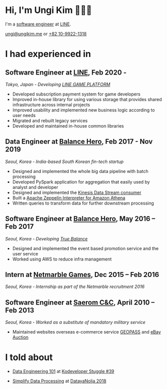 # Hi, I'm Ungi Kim 👋🧑‍💻

I'm a [software engineer](https://github.com/ungikim) at [LINE](https://linecorp.com/ja/).

[ungi@ungikim.me](mailto:ungi@ungikim.me) or [+82 10-9922-1318](sms:821099221318)

# I had experienced in

## **Software Engineer** at [LINE](https://linecorp.com/ja/), Feb 2020 -

_Tokyo, Japan - Developing [LINE GAME PLATFORM](https://developers.game.line.me/)_

* Developed subscription payment system for game developers
* Improved in-house library for using various storage that provides shared infrastructure across internal projects
* Improved usability and implemented new business logic according to user needs
* Migrated and rebuilt legacy services
* Developed and maintained in-house common libraries

## **Data Engineer** at [Balance Hero](https://truebalance.io), Feb 2017 - Nov 2019

_Seoul, Korea - India-based South Korean fin-tech startup_

* Designed and implemented the whole big data pipeline with batch processing
* Developed PySpark application for aggregation that easily used by analyst and developer
* Designed and implemented the [Kinesis Data Stream consumer](https://github.com/ungikim/kinsumer)
* Built a [Apache Zeppelin Interpreter for Amazon Athena](https://github.com/ungikim/zeppelin-athena-interpreter)
* Written queries to transform data for further downstream processing

## **Software Engineer** at [Balance Hero](https://truebalance.io), May 2016 – Feb 2017

_Seoul, Korea - Developing [True Balance](https://play.google.com/store/apps/details?id=com.balancehero.truebalance)_

* Designed and implemented the event based promotion service and the user service
* Worked using AWS to reduce infra management

## **Intern** at [Netmarble Games](https://company.netmarble.com/), Dec 2015 – Feb 2016

_Seoul, Korea - Internship as part of the Netmarble recruitment 2016_

## **Software Engineer** at [Saerom C&C](http://www.saeromcnc.com/), April 2010 – Feb 2013

_Seoul, Korea - Worked as a substitute of mandatory military service_

* Maintained websites overseas e-commerce service [GEOPASS](https://www.geopass.com/) and [eBay Auction](https://ebay.auction.co.kr/)

# I told about

- [Data Engineering 101](https://drive.google.com/file/d/1ICjYNSf5CgyYPujsyUqtIpHCaZ2gR6S6/view) at [Kodeveloper Stuggle #39](https://kodeveloper.com/%EA%B3%A0%EA%B5%B0%EB%B6%84%ED%88%AC%EA%B8%B0/2020/06/18/struggle-39/)
* [Simplify Data Processing](https://drive.google.com/file/d/1ciCKdWEePWqYBS01IzNUGudgZ2SL4EcU/view) at [DatayaNolja 2018](https://datayanolja.github.io/2018-datayanolja/index.html)
